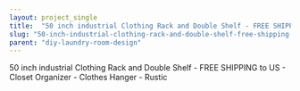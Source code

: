 ```yaml
---
layout: project_single
title:  "50 inch industrial Clothing Rack and Double Shelf - FREE SHIPPING to US - Closet Organizer - Clothes Hanger - Rustic"
slug: "50-inch-industrial-clothing-rack-and-double-shelf-free-shipping-to-us-closet-organizer"
parent: "diy-laundry-room-design"
---
```

50 inch industrial Clothing Rack and Double Shelf - FREE SHIPPING to US - Closet Organizer - Clothes Hanger - Rustic